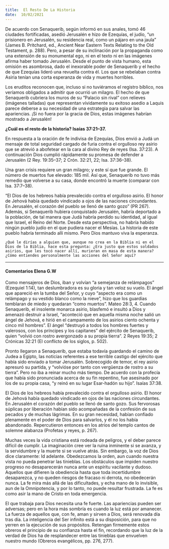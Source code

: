 ```yaml
---
title:  El Resto De La Historia 
date:  10/02/2021
---
```


De acuerdo con Senaquerib, según informó en sus anales, tomó 46 ciudades fortificadas, asedió Jerusalén e hizo de Ezequías, el judío, “un prisionero en Jerusalén, su residencia real, como un pájaro en una jaula” (James B. Pritchard, ed., Ancient Near Eastern Texts Relating to the Old Testament, p. 288). Pero, a pesar de su inclinación por la propaganda como una extensión de su monumental ego, ni en el texto ni en las imágenes afirma haber tomado Jerusalén. Desde el punto de vista humano, esta omisión es asombrosa, dado el inexorable poder de Senaquerib y el hecho de que Ezequías lideró una revuelta contra él. Los que se rebelaban contra Asiria tenían una corta esperanza de vida y muertes horribles.

Los eruditos reconocen que, incluso si no tuviéramos el registro bíblico, nos veríamos obligados a admitir que ocurrió un milagro. El hecho de que Senaquerib cubriera los muros de su “Palacio sin rival” con relieves (imágenes talladas) que representan vívidamente su exitoso asedio a Laquis parece deberse a su necesidad de una estrategia para salvar las apariencias. ¡Si no fuera por la gracia de Dios, estas imágenes habrían mostrado a Jerusalén!

**¿Cuál es el resto de la historia? Isaías 37:21–37.**

En respuesta a la oración de fe indivisa de Ezequías, Dios envió a Judá un mensaje de total seguridad cargado de furia contra el orgulloso rey asirio que se atrevió a abofetear en la cara al divino Rey de reyes (Isa. 37:23). A continuación Dios cumplió rápidamente su promesa de defender a Jerusalén (2 Rey. 19:35–37; 2 Crón. 32:21, 22; Isa. 37:36–38).

Una gran crisis requiere un gran milagro; y este sí que fue grande. El número de muertos fue elevado: 185 mil. Así que, Senaquerib no tuvo más remedio que volverse a su casa, donde encontró la muerte (comparar con Isa. 37:7–38).

“El Dios de los hebreos había prevalecido contra el orgulloso asirio. El honor de Jehová había quedado vindicado a ojos de las naciones circundantes. En Jerusalén, el corazón del pueblo se llenó de santo gozo” (PR 267). Además, si Senaquerib hubiera conquistado Jerusalén, habría deportado a la población, de tal manera que Judá habría perdido su identidad, al igual que Israel, el Reino del Norte. Desde esta perspectiva, no habría habido ningún pueblo judío en el que pudiera nacer el Mesías. La historia de este pueblo habría terminado allí mismo. Pero Dios mantuvo viva la esperanza.

`¿Qué le dirías a alguien que, aunque no crea en la Biblia ni en el Dios de la Biblia, hace esta pregunta: ¿Era justo que estos soldados asirios, que les tocó nacer allí, murieran en masa de esta manera? ¿Cómo entiendes personalmente las acciones del Señor aquí?`

---

#### Comentarios Elena G.W

Como mensajeros de Dios, iban y volvían “a semejanza de relámpagos” (Ezequiel 1:14), tan deslumbradora es su gloria y tan veloz su vuelo. El ángel que apareció en la tumba del Señor, y cuyo “aspecto era como un relámpago y su vestido blanco como la nieve”, hizo que los guardias temblaran de miedo y quedaran “como muertos”. Mateo 28:3, 4. Cuando Senaquerib, el insolente monarca asirio, blasfemó e insultó a Dios y amenazó destruir a Israel, “aconteció que en aquella misma noche salió un ángel de Jehová, e hirió en el campamento de los asirios ciento ochenta y cinco mil hombres”. El ángel “destruyó a todos los hombres fuertes y valerosos, con los príncipes y los capitanes” del ejército de Senaquerib, quien “volvió con rostro avergonzado a su propia tierra”. 2 Reyes 19:35; 2 Crónicas 32:21 (El conflicto de los siglos, p. 502).

Pronto llegaron a Senaquerib, que estaba todavía guardando el camino de Judea a Egipto, las noticias referentes a ese terrible castigo del ejército que había sido enviado a tomar Jerusalén. Sobrecogido de temor, el rey asirio apresuró su partida, y “volvióse por tanto con vergüenza de rostro a su tierra”. Pero no iba a reinar mucho más tiempo. De acuerdo con la profecía que había sido pronunciada acerca de su fin repentino, fue asesinado por los de su propia casa, “y reinó en su lugar Esar-hadón su hijo”. Isaías 37:38.

El Dios de los hebreos había prevalecido contra el orgulloso asirio. El honor de Jehová había quedado vindicado en ojos de las naciones circundantes. En Jerusalén el corazón del pueblo se llenó de santo gozo. Sus fervorosas súplicas por liberación habían sido acompañadas de la confesión de sus pecados y de muchas lágrimas. En su gran necesidad, habían confiado plenamente en el poder de Dios para salvarlos, y él no los había abandonado. Repercutieron entonces en los atrios del templo cantos de solemne alabanza (Profetas y reyes, p. 267).

Muchas veces la vida cristiana está rodeada de peligros, y el deber parece difícil de cumplir. La imaginación cree ver la ruina inminente si se avanza, y la servidumbre y la muerte si se vuelve atrás. Sin embargo, la voz de Dios dice claramente: Id adelante. Obedezcamos la orden, aun cuando nuestra vista no pueda penetrar las tinieblas. Los obstáculos que impiden nuestro progreso no desaparecerán nunca ante un espíritu vacilante y dudoso. Aquellos que difieren la obediencia hasta que toda incertidumbre desaparezca, y no queden riesgos de fracaso ni derrota, no obedecerán nunca. La fe mira más allá de las dificultades, y echa mano de lo invisible, aun de la Omnipotencia, y por lo tanto, no puede resultar frustrada. La fe es como asir la mano de Cristo en toda emergencia.

El que trabaja para Dios necesita una fe fuerte. Las apariencias pueden ser adversas; pero en la hora más sombría es cuando la luz está por amanecer. La fuerza de aquellos que, con fe, aman y sirven a Dios, será renovada día tras día. La inteligencia del Ser infinito está a su disposición, para que no yerren en la ejecución de sus propósitos. Retengan firmemente estos obreros el principio de su confianza hasta el fin, recordando que la luz de la verdad de Dios ha de resplandecer entre las tinieblas que envuelven nuestro mundo (Obreros evangélicos, pp. 276, 277).